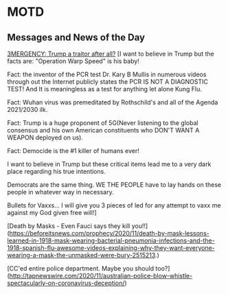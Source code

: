 # MOTD
## Messages and News of the Day


[3MERGENCY: Trump a traitor after all?](http://beforeitsnews.com/prophecy/2020/11/richiefromboston-11192020-all-americans-must-get-covid-shot-in-first-24-hours-the-clock-is-ticking-2515702.html)
[I want to believe in Trump but the facts are:
"Operation Warp Speed" is his baby! 

Fact: the inventor of the PCR test Dr. Kary B Mullis in numerous videos through out the Internet publicly states the PCR IS NOT A DIAGNOSTIC TEST! And It is meaningless as a test for anything let alone Kung Flu. 

Fact: Wuhan virus was premeditated by Rothschild's and all of the Agenda 2021/2030 ilk. 

Fact: Trump is a huge proponent of 5G(Never listening to the global  consensus and his own American constituents who DON'T WANT A WEAPON deployed on us).

Fact: Democide is the #1 killer of humans ever!

I want to believe in Trump but these critical items lead me to a very dark place regarding his true intentions. 

Democrats are the same thing. WE THE PEOPLE have to lay hands on these people in whatever way in necessary. 

Bullets for Vaxxs... I will give you 3 pieces of led for any attempt to vaxx me against my God given free will!]


[Death by Masks - Even Fauci says they kill you!!] (https://beforeitsnews.com/prophecy/2020/11/death-by-mask-lessons-learned-in-1918-mask-wearing-bacterial-pneumonia-infections-and-the-1918-spanish-flu-awesome-videos-explaining-why-they-want-everyone-wearing-a-mask-the-unmasked-were-bury-2515213.)

[CC'ed entire police department. Maybe you should too?] (http://tapnewswire.com/2020/11/australian-police-blow-whistle-spectacularly-on-coronavirus-deception/)

